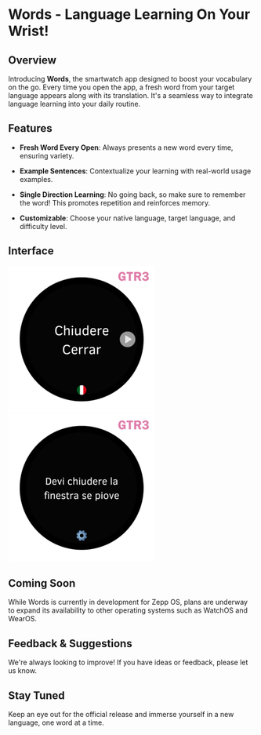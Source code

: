 # Words - Language Learning On Your Wrist!

## Overview
Introducing **Words**, the smartwatch app designed to boost your vocabulary on the go. Every time you open the app, a fresh word from your target language appears along with its translation. It's a seamless way to integrate language learning into your daily routine.

## Features

- **Fresh Word Every Open**: Always presents a new word every time, ensuring variety.
  
- **Example Sentences**: Contextualize your learning with real-world usage examples.

- **Single Direction Learning**: No going back, so make sure to remember the word! This promotes repetition and reinforces memory.

- **Customizable**: Choose your native language, target language, and difficulty level.

## Interface
![Main Display](img/main_interface_screenshot.png)
![Example Display](img/example_interface_screenshot.png)


## Coming Soon

While Words is currently in development for Zepp OS, plans are underway to expand its availability to other operating systems such as WatchOS and WearOS.

## Feedback & Suggestions

We're always looking to improve! If you have ideas or feedback, please let us know.

## Stay Tuned

Keep an eye out for the official release and immerse yourself in a new language, one word at a time.
